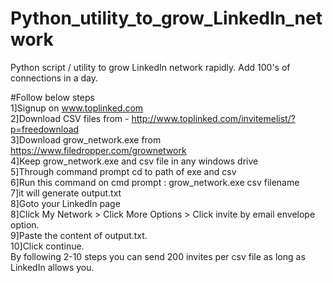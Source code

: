 # Python_utility_to_grow_LinkedIn_network
Python script / utility to grow LinkedIn network rapidly. Add 100's of connections in a day.<br>


#Follow below steps <br>
1]Signup on www.toplinked.com  <br>
2]Download CSV files from - http://www.toplinked.com/invitemelist/?p=freedownload <br>
3]Download grow_network.exe from https://www.filedropper.com/grownetwork <br>
4]Keep grow_network.exe and csv file in any windows drive <br>
5]Through command prompt cd to path of exe and csv <br>
6]Run this command on cmd prompt : grow_network.exe csv filename <br>
7]it will generate output.txt <br>
8]Goto your LinkedIn page <br>
8]Click My Network > Click More Options > Click invite by email envelope option. <br>
9]Paste the content of output.txt. <br>
10]Click continue. <br>
By following 2-10 steps you can send 200 invites per csv file as long as LinkedIn allows you. <br>

